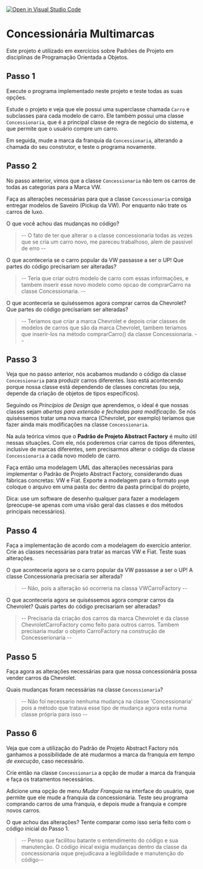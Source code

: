 [![Open in Visual Studio Code](https://classroom.github.com/assets/open-in-vscode-c66648af7eb3fe8bc4f294546bfd86ef473780cde1dea487d3c4ff354943c9ae.svg)](https://classroom.github.com/online_ide?assignment_repo_id=8298808&assignment_repo_type=AssignmentRepo)
# Concessionária Multimarcas

Este projeto é utilizado em exercícios sobre Padrões de Projeto em disciplinas de Programação Orientada a Objetos.

## Passo 1

Execute o programa implementado neste projeto e teste todas as suas opções.

Estude o projeto e veja que ele possui uma superclasse chamada `Carro` e subclasses para cada modelo de carro.
Ele também possui uma classe `Concessionaria`, que é a principal classe de regra de negócio do sistema, e que
permite que o usuário compre um carro.

Em seguida, mude a marca da franquia da `Concessionaria`, alterando a chamada do seu construtor, e teste o programa novamente.

## Passo 2

No passo anterior, vimos que a classe `Concessionaria` não tem os carros de todas as categorias para a Marca VW.

Faça as alterações necessárias para que a classe `Concessionaria` consiga entregar modelos de Saveiro (Pickup da VW).
Por enquanto não trate os carros de luxo.

O que você achou das mudanças no código?

> -- O fato de ter que alterar o a classe concessionaria todas as vezes que se cria um carro novo, me pareceu trabalhoso, alem de passivel de erro -- 


O que aconteceria se o carro popular da VW passasse a ser o UP!
Que partes do código precisariam ser alteradas?

> -- Teria que criar outro modelo de carro com essas informações, e tambem inserir esse novo modelo como opcao de comprarCarro na classe Concessionaria. -- 

O que aconteceria se quiséssemos agora comprar carros da Chevrolet?
Que partes do código precisariam ser alteradas?

> -- Teriamos que criar a marca Chevrolet e depois criar classes de modelos de carros que são da marca Chevrolet, tambem teriamos que inserir-los na método comprarCarro() da classe Concessionaria. -- 

## Passo 3

Veja que no passo anterior, nós acabamos mudando o código da classe `Concessionaria` para produzir carros diferentes.
Isso está acontecendo porque nossa classe está dependendo de classes concretas (ou seja, depende da criação de objetos de tipos específicos).

Seguindo os _Princípios de Design_ que aprendemos, o ideal é que nossas classes sejam _abertas para extensão e fechadas para modificação_.
Se nós quiséssemos tratar uma nova marca (Chevrolet, por exemplo) teríamos que fazer ainda mais modificações na classe `Concessionaria`.

Na aula teórica vimos que o **Padrão de Projeto Abstract Factory** é muito útil nessas situações.
Com ele, nós poderemos criar carros de tipos diferentes, inclusive de marcas diferentes, sem precisarmos alterar o código da classe `Concessionaria` a cada novo modelo de carro.

Faça então uma modelagem UML das alterações necessárias para implementar o Padrão de Projeto Abstract Factory, considerando duas fábricas concretas: VW e Fiat.
Exporte a modelagem para o formato `png`e coloque o arquivo em uma pasta `doc` dentro da pasta principal do projeto, 

Dica: use um software de desenho qualquer para fazer a modelagem (preocupe-se apenas com uma visão geral das classes e dos métodos principais necessários).

## Passo 4

Faça a implementação de acordo com a modelagem do exercício anterior.
Crie as classes necessárias para tratar as marcas VW e Fiat.
Teste suas alterações.

O que aconteceria agora se o carro popular da VW passasse a ser o UP! 
A classe Concessionaria precisaria ser alterada?

> -- Não, pois a alteração só ocorreria na classa VWCarroFactory -- 

O que aconteceria agora se quiséssemos agora comprar carros da Chevrolet?
Quais partes do código precisariam ser alteradas?

> -- Precisaria da criação dos carros da marca Chevrolet e da classe ChevroletCarroFactory como feito para outros carros. Tambem precisaria mudar o objeto CarroFactory na construção de Concesserionaria -- 

## Passo 5

Faça agora as alterações necessárias para que nossa concessionária possa vender carros da Chevrolet.

Quais mudanças foram necessárias na classe `Concessionaria`?

> -- Não foi necessario nenhuma mudança na classe 'Concessionaria' pois a método que tratava esse tipo de mudança agora esta numa classe própria para isso -- 

## Passo 6

Veja que com a utilização do Padrão de Projeto Abstract Factory nós ganhamos a possibilidade de até mudarmos a marca da franquia _em tempo de execução_, caso necessário.

Crie então na classe `Concessionaria` a opção de mudar a marca da franquia e faça os tratamentos necessários.

Adicione uma opção de menu _Mudar Franquia_ na interface do usuário, que permite que ele mude a franquia da concessionária.
Teste seu programa comprando carros de uma franquia, e depois mude a franquia e compre novos carros.

O que achou das alterações? Tente comparar como isso seria feito com o código inicial do Passo 1.

> -- Penso que facilitou batante o entendimento do código e sua manutenção. O código inical exigia mudanças dentro da classe da concessionaria oque prejudicava a legibilidade e manutenção do código--
